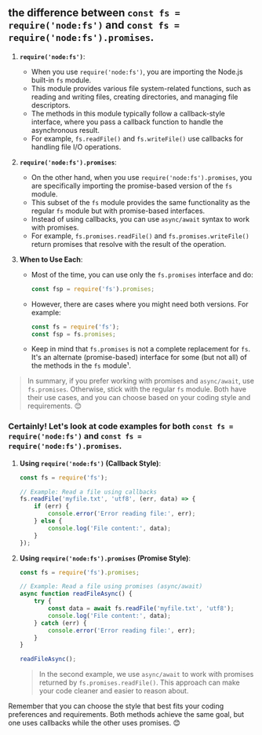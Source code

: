 ## the difference between `const fs = require('node:fs')` and `const fs = require('node:fs').promises`.

1. **`require('node:fs')`**:
    - When you use `require('node:fs')`, you are importing the Node.js built-in `fs` module.
    - This module provides various file system-related functions, such as reading and writing files, creating directories, and managing file descriptors.
    - The methods in this module typically follow a callback-style interface, where you pass a callback function to handle the asynchronous result.
    - For example, `fs.readFile()` and `fs.writeFile()` use callbacks for handling file I/O operations.

2. **`require('node:fs').promises`**:
    - On the other hand, when you use `require('node:fs').promises`, you are specifically importing the promise-based version of the `fs` module.
    - This subset of the `fs` module provides the same functionality as the regular `fs` module but with promise-based interfaces.
    - Instead of using callbacks, you can use `async/await` syntax to work with promises.
    - For example, `fs.promises.readFile()` and `fs.promises.writeFile()` return promises that resolve with the result of the operation.

3. **When to Use Each**:
    - Most of the time, you can use only the `fs.promises` interface and do:
      ```javascript
      const fsp = require('fs').promises;
      ```
    - However, there are cases where you might need both versions. For example:
      ```javascript
      const fs = require('fs');
      const fsp = fs.promises;
      ```
    - Keep in mind that `fs.promises` is not a complete replacement for `fs`. It's an alternate (promise-based) interface for some (but not all) of the methods in the `fs` module¹.

>In summary, if you prefer working with promises and `async/await`, use `fs.promises`. Otherwise, stick with the regular `fs` module. Both have their use cases, and you can choose based on your coding style and requirements. 😊

### Certainly! Let's look at code examples for both `const fs = require('node:fs')` and `const fs = require('node:fs').promises`.

1. **Using `require('node:fs')` (Callback Style)**:
   ```javascript
   const fs = require('fs');

   // Example: Read a file using callbacks
   fs.readFile('myfile.txt', 'utf8', (err, data) => {
       if (err) {
           console.error('Error reading file:', err);
       } else {
           console.log('File content:', data);
       }
   });
   ```

2. **Using `require('node:fs').promises` (Promise Style)**:
   ```javascript
   const fs = require('fs').promises;

   // Example: Read a file using promises (async/await)
   async function readFileAsync() {
       try {
           const data = await fs.readFile('myfile.txt', 'utf8');
           console.log('File content:', data);
       } catch (err) {
           console.error('Error reading file:', err);
       }
   }

   readFileAsync();
   ```
   
   >In the second example, we use `async/await` to work with promises returned by `fs.promises.readFile()`. This approach can make your code cleaner and easier to reason about.

Remember that you can choose the style that best fits your coding preferences and requirements. Both methods achieve the same goal, but one uses callbacks while the other uses promises. 😊
